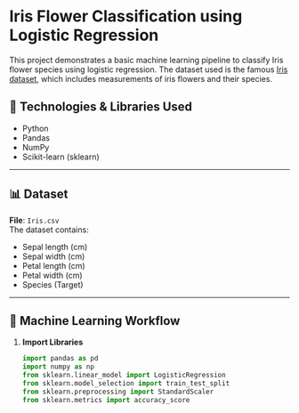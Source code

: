 # Iris Flower Classification using Logistic Regression

This project demonstrates a basic machine learning pipeline to classify Iris flower species using logistic regression. The dataset used is the famous [Iris dataset](https://www.kaggle.com/datasets/uciml/iris), which includes measurements of iris flowers and their species.

## 🔧 Technologies & Libraries Used

- Python
- Pandas
- NumPy
- Scikit-learn (sklearn)

---

## 📊 Dataset

**File**: `Iris.csv`  
The dataset contains:
- Sepal length (cm)
- Sepal width (cm)
- Petal length (cm)
- Petal width (cm)
- Species (Target)

---

## 🧠 Machine Learning Workflow

1. **Import Libraries**
   ```python
   import pandas as pd
   import numpy as np
   from sklearn.linear_model import LogisticRegression
   from sklearn.model_selection import train_test_split
   from sklearn.preprocessing import StandardScaler
   from sklearn.metrics import accuracy_score
